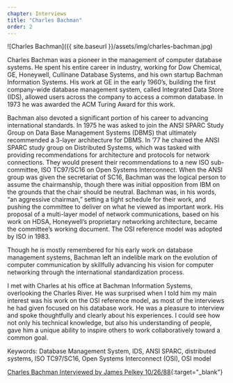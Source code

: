```yaml
---
chapter: Interviews
title: "Charles Bachman"
order: 2
---
```


![Charles Bachman]({{ site.baseurl }}/assets/img/charles-bachman.jpg)

Charles Bachman was a pioneer in the management of computer database systems. He spent his entire career in industry, working for Dow Chemical, GE, Honeywell, Cullinane Database Systems, and his own startup Bachman Information Systems. His work at GE in the early 1960’s, building the first company-wide database management system, called Integrated Data Store (IDS), allowed users across the company to access a common database. In 1973 he was awarded the ACM Turing Award for this work.

Bachman also devoted a significant portion of his career to advancing international standards. In 1975 he was asked to join the ANSI SPARC Study Group on Data Base Management Systems (DBMS) that ultimately recommended a 3-layer architecture for DBMS. In ’77 he chaired the ANSI SPARC study group on Distributed Systems, which was tasked with providing recommendations for architecture and protocols for network connections. They would present their recommendations to a new ISO sub-committee, ISO TC97/SC16 on Open Systems Interconnect. When the ANSI group was given the secretariat of SC16, Bachman was the logical person to assume the chairmanship, though there was initial opposition from IBM on the grounds that the chair should be neutral. Bachman was, in his words, “an aggressive chairman,” setting a tight schedule for their work, and pushing the committee to deliver on what he viewed as important work. His proposal of a multi-layer model of network communications, based on his work on HDSA, Honeywell’s proprietary networking architecture, became the committee’s working document. The OSI reference model was adopted by ISO in 1983.

Though he is mostly remembered for his early work on database management systems, Bachman left an indelible mark on the evolution of computer communication by skillfully advancing his vision for computer networking through the international standardization process.

I met with Charles at his office at Bachman Information Systems, overlooking the Charles River. He was surprised when I told him my main interest was his work on the OSI reference model, as most of the interviews he had given focused on his database work. He was a pleasure to interview and spoke thoughtfully and clearly about his experiences. I could see how not only his technical knowledge, but also his understanding of people, gave him a unique ability to inspire others to work collaboratively toward a common goal.

Keywords: Database Management System, IDS, ANSI SPARC, distributed systems, ISO TC97/SC16, Open Systems Interconnect (OSI), OSI model

[Charles Bachman Interviewed by James Pelkey 10/26/88](https://archive.computerhistory.org/resources/access/text/2018/02/102738717-05-01-acc.pdf){:target="_blank"}
